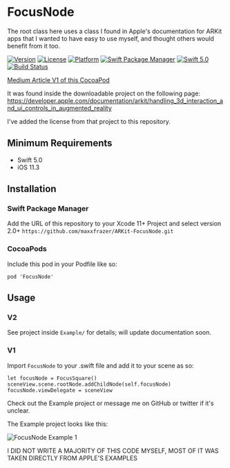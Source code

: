 # FocusNode

The root class here uses a class I found in Apple's documentation for ARKit apps that I wanted to have easy to use myself, and thought others would benefit from it too.

[![Version](https://img.shields.io/cocoapods/v/FocusNode.svg)](https://cocoapods.org/pods/FocusNode)
[![License](https://img.shields.io/cocoapods/l/FocusNode.svg)](https://cocoapods.org/pods/FocusNode)
[![Platform](https://img.shields.io/cocoapods/p/FocusNode.svg)](https://cocoapods.org/pods/FocusNode)
[![Swift Package Manager](https://img.shields.io/badge/Swift_Package_Manager-v2.0.0-orange.svg?style=flat)](https://github.com/apple/swift-package-manager)
[![Swift 5.0](https://img.shields.io/badge/Swift-5.0-orange.svg?style=flat)](https://swift.org/)
[![Build Status](https://travis-ci.com/maxxfrazer/ARKit-FocusNode.svg?branch=master)](https://travis-ci.com/maxxfrazer/ARKit-FocusNode)


[Medium Article V1 of this CocoaPod](https://medium.com/@maxxfrazer/arkit-pods-focusnode-46343cffe7fe)


It was found inside the downloadable project on the following page:
https://developer.apple.com/documentation/arkit/handling_3d_interaction_and_ui_controls_in_augmented_reality

I've added the license from that project to this repository.

## Minimum Requirements
  - Swift 5.0
  - iOS 11.3

## Installation

### Swift Package Manager

Add the URL of this repository to your Xcode 11+ Project and select version 2.0+
`https://github.com/maxxfrazer/ARKit-FocusNode.git`

### CocoaPods
Include this pod in your Podfile like so:

```
pod 'FocusNode'
```

## Usage

### V2

See project inside `Example/` for details; will update documentation soon.

### V1
Import `FocusNode` to your .swift file and add it to your scene as so:

```
let focusNode = FocusSquare()
sceneView.scene.rootNode.addChildNode(self.focusNode)
focusNode.viewDelegate = sceneView
```

Check out the Example project or message me on GitHub or twitter if it's unclear.


The Example project looks like this:

![FocusNode Example 1](https://github.com/maxxfrazer/ARKit-FocusNode/blob/master/media/FocusNode-Example1.gif)



I DID NOT WRITE A MAJORITY OF THIS CODE MYSELF, MOST OF IT WAS TAKEN DIRECTLY FROM APPLE'S EXAMPLES
